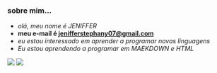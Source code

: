 ### sobre mim...
- _olá, meu nome é JENIFFER_
- **meu e-mail é jenifferstephany07@gmail.com**
- <i>eu estou interessado em aprender a programar novas linguagens </b>
- </b>Eu estou aprendendo a programar em MAEKDOWN e HTML</b>
 
[![](https://img.shields.io/badge/Instagram-E4405F?style=for-the-badge&logo=instagram&logoColor=white)](https://www.instagram.com/)
[![](https://img.shields.io/badge/Twitter-1DA1F2?style=for-the-badge&logo=twitter&logoColor=white)](https://twitter.com/)
